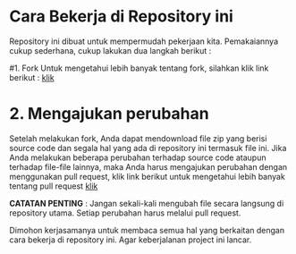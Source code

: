 # Cara Bekerja di Repository ini

Repository ini dibuat untuk mempermudah pekerjaan kita. Pemakaiannya cukup sederhana, cukup lakukan dua langkah berikut :

#1. Fork
Untuk mengetahui lebih banyak tentang fork, silahkan klik link berikut : [klik](https://help.github.com/articles/working-with-forks/)
     
# 2. Mengajukan perubahan
Setelah melakukan fork, Anda dapat mendownload file zip yang berisi source code dan segala hal yang ada di repository ini   termasuk file ini. Jika Anda melakukan beberapa perubahan terhadap source code
ataupun terhadap file-file lainnya, maka Anda harus mengajukan perubahan dengan menggunakan pull request, klik link berikut untuk mengetahui lebih banyak tentang pull request [klik](https://help.github.com/articles/proposing-changes-to-a-project-with-pull-requests/)
    
**CATATAN PENTING** : Jangan sekali-kali mengubah file secara langsung di repository utama. Setiap perubahan harus melalui pull request.
    
Dimohon kerjasamanya untuk membaca semua hal yang berkaitan dengan cara bekerja di repository ini. Agar keberjalanan project ini lancar. 
